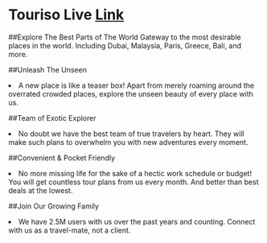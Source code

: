 # Touriso Live [Link](https://touriso.web.app/)




##Explore The Best Parts of The World
Gateway to the most desirable places in the world. Including Dubai, Malaysia, Paris, Greece, Bali, and more. 

##Unleash The Unseen 
<li>A new place is like a teaser box! Apart from merely roaming around the overrated crowded places, explore the unseen beauty of every place with us.</li> 

##Team of Exotic Explorer
<li>No doubt we have the best team of true travelers by heart. They will make such plans to overwhelm you with new adventures every moment.</li> 

##Convenient & Pocket Friendly
<li>No more missing life for the sake of a hectic work schedule or budget! You will get countless tour plans from us every month. And better than best deals at the lowest.</li>

##Join Our Growing Family 
<li>We have 2.5M users with us over the past years and counting. Connect with us as a travel-mate, not a client.</li>
